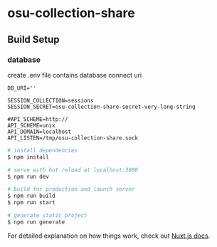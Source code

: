 # osu-collection-share

## Build Setup

### database
create .env file contains database connect uri
```
DB_URI=''

SESSION_COLLECTION=sessions
SESSION_SECRET=osu-collection-share-secret-very-long-string

#API_SCHEME=http://
API_SCHEME=unix
API_DOMAIN=localhost
API_LISTEN=/tmp/osu-collection-share.sock
```

```bash
# install dependencies
$ npm install

# serve with hot reload at localhost:3000
$ npm run dev

# build for production and launch server
$ npm run build
$ npm run start

# generate static project
$ npm run generate
```

For detailed explanation on how things work, check out [Nuxt.js docs](https://nuxtjs.org).
